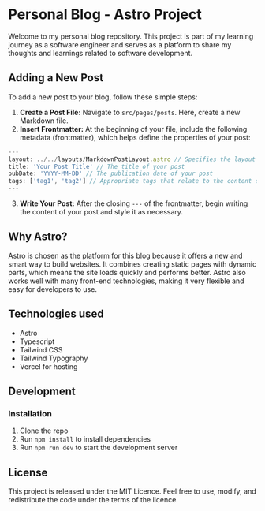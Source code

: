 # Personal Blog - Astro Project

Welcome to my personal blog repository. This project is part of my learning journey as a software engineer and serves as a platform to share my thoughts and learnings related to software development.

## Adding a New Post

To add a new post to your blog, follow these simple steps:

1. **Create a Post File:** Navigate to `src/pages/posts`. Here, create a new Markdown file.
2. **Insert Frontmatter:** At the beginning of your file, include the following metadata (frontmatter), which helps define the properties of your post:

```js
---
layout: ../../layouts/MarkdownPostLayout.astro // Specifies the layout used, incorporating necessary styles and data
title: 'Your Post Title' // The title of your post
pubDate: 'YYYY-MM-DD' // The publication date of your post
tags: ['tag1', 'tag2'] // Appropriate tags that relate to the content of your post
---
```

3. **Write Your Post:** After the closing `---` of the frontmatter, begin writing the content of your post and style it as necessary.

## Why Astro?

Astro is chosen as the platform for this blog because it offers a new and smart way to build websites. It combines creating static pages with dynamic parts, which means the site loads quickly and performs better. Astro also works well with many front-end technologies, making it very flexible and easy for developers to use.

## Technologies used

* Astro
* Typescript 
* Tailwind CSS
* Tailwind Typography
* Vercel for hosting

## Development

### Installation

1. Clone the repo
2. Run `npm install` to install dependencies
3. Run `npm run dev` to start the development server

## License

This project is released under the MIT Licence. Feel free to use, modify, and redistribute the code under the terms of the licence.